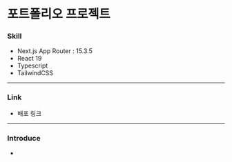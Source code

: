 # 포트폴리오 프로젝트

### Skill
- Next.js App Router : 15.3.5
- React 19
- Typescript
- TailwindCSS

---

### Link
- 배포 링크

---

### Introduce
- 